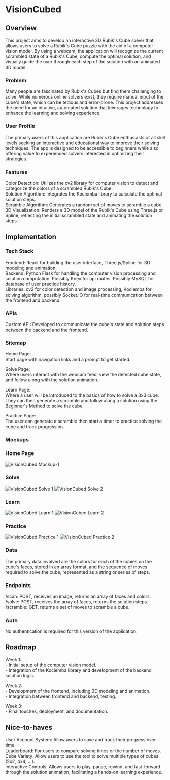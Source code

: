 # VisionCubed
## Overview

This project aims to develop an interactive 3D Rubik's Cube solver that allows users to solve a Rubik's Cube puzzle with the aid of a computer vision model. By using a webcam, the application will recognize the current scrambled state of a Rubik's Cube, compute the optimal solution, and visually guide the user through each step of the solution with an animated 3D model.

### Problem

Many people are fascinated by Rubik's Cubes but find them challenging to solve. While numerous online solvers exist, they require manual input of the cube's state, which can be tedious and error-prone. This project addresses the need for an intuitive, automated solution that leverages technology to enhance the learning and solving experience.

### User Profile

The primary users of this application are Rubik's Cube enthusiasts of all skill levels seeking an interactive and educational way to improve their solving techniques. The app is designed to be accessible to beginners while also offering value to experienced solvers interested in optimizing their strategies.

### Features

Color Detection: Utilizes the cv2 library for computer vision to detect and categorize the colors of a scrambled Rubik's Cube.  
Solution Algorithm: Integrates the Kociemba library to calculate the optimal solution steps.  
Scramble Algorithm: Generates a random set of moves to scramble a cube.
3D Visualization: Renders a 3D model of the Rubik's Cube using Three.js or Spline, reflecting the initial scrambled state and animating the solution steps.    

## Implementation
### Tech Stack

Frontend: React for building the user interface, Three.js/Spline for 3D modeling and animation.  
Backend: Python Flask for handling the computer vision processing and solution computation. Possibly Knex for api routes. Possibly MySQL for database of user practice history.  
Libraries: cv2 for color detection and image processing, Kociemba for solving algorithm, possibly Socket.IO for real-time communication between the frontend and backend.  

### APIs

Custom API: Developed to communicate the cube's state and solution steps between the backend and the frontend.  

### Sitemap

Home Page:  
			Start page with navigation links and a prompt to get started. 
     
Solve Page:  
			Where users interact with the webcam feed, view the detected cube state, and follow along with the solution animation.  
     
Learn Page:  
			Where a user will be introduced to the basics of how to  solve a 3x3 cube. They can then generate a scramble and follow along a solution using the Beginner's Method to solve the cube.  
     
Practice Page:  
			The user can generate a scramble then start a timer to practice solving the cube and track progression.  

### Mockups

### Home Page

![VisionCubed Mockup-1](https://github.com/yelkhashab/VisionCubed/assets/88597501/8cca8ac7-ad86-419d-8912-7cf4b764f3ce)

### Solve

![VisionCubed Solve 1](https://github.com/yelkhashab/VisionCubed/assets/88597501/a60cfa60-eff4-4b89-a6a0-9991dfbced29)
![VisionCubed Solve 2](https://github.com/yelkhashab/VisionCubed/assets/88597501/bafd15b3-6c5f-4cf5-859c-0e83150a86b3)

### Learn

![VisionCubed Learn 1](https://github.com/yelkhashab/VisionCubed/assets/88597501/8a9a7624-fb9f-4999-87d4-c4ed9d62f272)
![VisionCubed Learn 2](https://github.com/yelkhashab/VisionCubed/assets/88597501/edac6757-caa1-43a9-9261-8231bf111c6b)

### Practice

![VisionCubed Practice 1](https://github.com/yelkhashab/VisionCubed/assets/88597501/3a821e5f-ebe6-4ff4-8691-0d3783068347)
![VisionCubed Practice 2](https://github.com/yelkhashab/VisionCubed/assets/88597501/6020f578-5ab8-44aa-bce6-6de641887b87)

### Data

The primary data involved are the colors for each of the cubies on the cube's faces, stored in an array format, and the sequence of moves required to solve the cube, represented as a string or series of steps.

### Endpoints

/scan: POST, receives an image, returns an array of faces and colors.  
/solve: POST, receives the array of faces, returns the solution steps.  
/scramble: GET, returns a set of moves to scramble a cube.  

### Auth

No authentication is required for this version of the application.

## Roadmap

Week 1:  
    - Initial setup of the computer vision model.  
    - Integration of the Kociemba library and development of the backend solution logic.  
    
Week 2:  
    - Development of the frontend, including 3D modeling and animation.  
    - Integration between frontend and backend, testing. 
      
Week 3:  
    - Final touches, deployment, and documentation.  

## Nice-to-haves

User Account System: Allow users to save and track their progress over time.  
Leaderboard: For users to compare solving times or the number of moves.  
Cube Variety: Allow users to use the tool to solve multiple types of cubes (2x2, 4x4, ...).  
Interactive Controls: Allows users to play, pause, rewind, and fast-forward through the solution animation, facilitating a hands-on learning experience.  
